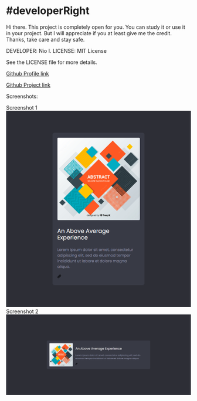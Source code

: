 # #developerRight

Hi there. This project is completely open for you. You can study it or use it in your project. But I will appreciate if you at least give me the credit. Thanks, take care and stay safe.

DEVELOPER: Nio I.
LICENSE: MIT License

See the LICENSE file for more details.

[Github Profile link](https://github.com/Autorun-AVS)

[Github Project link](https://github.com/Autorun-AVS/HTML-CSS-A-Simple-Card-AVS-20240627)

Screenshots:

Screenshot 1
![Project screenshot 1](screenshots/A-Simple-Card-AVS-screenshot%20(1).png)
Screenshot 2
![Project screenshots 2](screenshots/A-Simple-Card-AVS-screenshot%20(2).png)